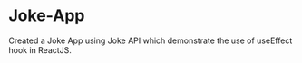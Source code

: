 # Joke-App
Created a Joke App using Joke API which demonstrate the use of useEffect hook in ReactJS.
